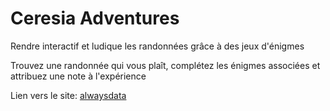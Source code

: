 # Ceresia Adventures

Rendre interactif et ludique les randonnées grâce à des jeux d'énigmes 

Trouvez une randonnée qui vous plaît, complétez les énigmes associées et attribuez une note à l'expérience

Lien vers le site: [alwaysdata](https://utkraken.alwaysdata.net)
